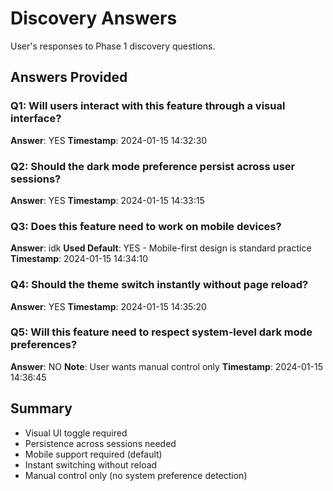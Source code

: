 # Discovery Answers

User's responses to Phase 1 discovery questions.

## Answers Provided

### Q1: Will users interact with this feature through a visual interface?

**Answer**: YES
**Timestamp**: 2024-01-15 14:32:30

### Q2: Should the dark mode preference persist across user sessions?

**Answer**: YES
**Timestamp**: 2024-01-15 14:33:15

### Q3: Does this feature need to work on mobile devices?

**Answer**: idk
**Used Default**: YES - Mobile-first design is standard practice
**Timestamp**: 2024-01-15 14:34:10

### Q4: Should the theme switch instantly without page reload?

**Answer**: YES
**Timestamp**: 2024-01-15 14:35:20

### Q5: Will this feature need to respect system-level dark mode preferences?

**Answer**: NO
**Note**: User wants manual control only
**Timestamp**: 2024-01-15 14:36:45

## Summary

- Visual UI toggle required
- Persistence across sessions needed
- Mobile support required (default)
- Instant switching without reload
- Manual control only (no system preference detection)
